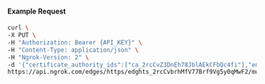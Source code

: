 <!-- Code generated for API Clients. DO NOT EDIT. -->

#### Example Request

```bash
curl \
-X PUT \
-H "Authorization: Bearer {API_KEY}" \
-H "Content-Type: application/json" \
-H "Ngrok-Version: 2" \
-d '{"certificate_authority_ids":["ca_2rcCvZ3DnEh78JblAEkCFbQc4fi"],"enabled":true}' \
https://api.ngrok.com/edges/https/edghts_2rcCvbrhMfV77Brf9Vg5y0qMwF2/mutual_tls
```
